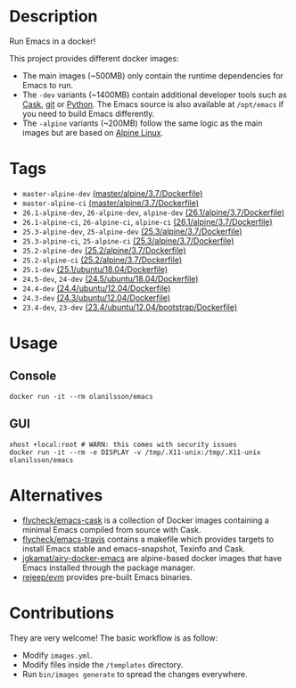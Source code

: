 # Description

Run Emacs in a docker!

This project provides different docker images:

- The main images (~500MB) only contain the runtime dependencies for Emacs to run.
- The `-dev` variants (~1400MB) contain additional developer tools such as [Cask](https://cask.readthedocs.io),
  [git](https://git-scm.com) or [Python](https://www.python.org).  The Emacs source is also available at `/opt/emacs` if
  you need to build Emacs differently.
- The `-alpine` variants (~200MB) follow the same logic as the main images but are based on
  [Alpine Linux](https://alpinelinux.org).

# Tags

- `master-alpine-dev` [(master/alpine/3.7/Dockerfile)](https://github.com/snogge/docker-emacs/blob/master/master/alpine/3.7/Dockerfile)
- `master-alpine-ci` [(master/alpine/3.7/Dockerfile)](https://github.com/snogge/docker-emacs/blob/master/master/alpine/3.7/Dockerfile)
- `26.1-alpine-dev`, `26-alpine-dev`, `alpine-dev` [(26.1/alpine/3.7/Dockerfile)](https://github.com/snogge/docker-emacs/blob/master/26.1/alpine/3.7/Dockerfile)
- `26.1-alpine-ci`, `26-alpine-ci`, `alpine-ci` [(26.1/alpine/3.7/Dockerfile)](https://github.com/snogge/docker-emacs/blob/master/26.1/alpine/3.7/Dockerfile)
- `25.3-alpine-dev`, `25-alpine-dev` [(25.3/alpine/3.7/Dockerfile)](https://github.com/snogge/docker-emacs/blob/master/25.3/alpine/3.7/Dockerfile)
- `25.3-alpine-ci`, `25-alpine-ci` [(25.3/alpine/3.7/Dockerfile)](https://github.com/snogge/docker-emacs/blob/master/25.3/alpine/3.7/Dockerfile)
- `25.2-alpine-dev` [(25.2/alpine/3.7/Dockerfile)](https://github.com/snogge/docker-emacs/blob/master/25.2/alpine/3.7/Dockerfile)
- `25.2-alpine-ci` [(25.2/alpine/3.7/Dockerfile)](https://github.com/snogge/docker-emacs/blob/master/25.2/alpine/3.7/Dockerfile)
- `25.1-dev` [(25.1/ubuntu/18.04/Dockerfile)](https://github.com/snogge/docker-emacs/blob/master/25.1/ubuntu/18.04/Dockerfile)
- `24.5-dev`, `24-dev` [(24.5/ubuntu/18.04/Dockerfile)](https://github.com/snogge/docker-emacs/blob/master/24.5/ubuntu/18.04/Dockerfile)
- `24.4-dev` [(24.4/ubuntu/12.04/Dockerfile)](https://github.com/snogge/docker-emacs/blob/master/24.4/ubuntu/12.04/Dockerfile)
- `24.3-dev` [(24.3/ubuntu/12.04/Dockerfile)](https://github.com/snogge/docker-emacs/blob/master/24.3/ubuntu/12.04/Dockerfile)
- `23.4-dev`, `23-dev` [(23.4/ubuntu/12.04/bootstrap/Dockerfile)](https://github.com/snogge/docker-emacs/blob/master/23.4/ubuntu/12.04/bootstrap/Dockerfile)

# Usage

## Console

``` shell
docker run -it --rm olanilsson/emacs
```

## GUI

``` shell
xhost +local:root # WARN: this comes with security issues
docker run -it --rm -e DISPLAY -v /tmp/.X11-unix:/tmp/.X11-unix olanilsson/emacs
```

# Alternatives

- [flycheck/emacs-cask](https://hub.docker.com/r/flycheck/emacs-cask) is a collection of Docker images containing a
  minimal Emacs compiled from source with Cask.
- [flycheck/emacs-travis](https://github.com/flycheck/emacs-travis) contains a makefile which provides targets to
  install Emacs stable and emacs-snapshot, Texinfo and Cask.
- [jgkamat/airy-docker-emacs](https://github.com/jgkamat/airy-docker-emacs) are alpine-based docker images that have
  Emacs installed through the package manager.
- [rejeep/evm](https://github.com/rejeep/evm) provides pre-built Emacs binaries.

# Contributions

They are very welcome! The basic workflow is as follow:

- Modify `images.yml`.
- Modify files inside the `/templates` directory.
- Run `bin/images generate` to spread the changes everywhere.
